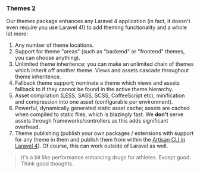 ### Themes 2

Our themes package enhances any Laravel 4 application (in fact, it doesn't even require you use Laravel 4!) to add theming functionality and a whole lot more:

1. Any number of theme locations.
2. Support for theme "areas" (such as "backend" or "frontend" themes, you can choose anything).
3. Unlimited theme inheritence; you can make an unlimited chain of themes which inherit off another theme. Views and assets cascade throughout theme inheritence.
4. Fallback theme support; nominate a theme which views and assets fallback to if they cannot be found in the active theme hierarchy.
5. Asset compilation (LESS, SASS, SCSS, CoffeeScript etc), minification and compression into one asset (configurable per environment).
6. Powerful, dynamically generated static asset cache; assets are cached when compiled to static files, which is blazingly fast. We **don't** serve assets through frameworks/controllers as this adds significant overhead.
7. Theme publishing (publish your own packages / extensions with support for any theme in them and publish them from within the [Artisan CLI in Laravel 4](http://four.laravel.com/docs/artisan)). Of course, this can work outside of Laravel as well.

> It's a bit like performance enhancing drugs for athletes. Except good. Think good thoughts.